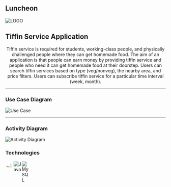 ## Luncheon

<p>
<img height="300px" width="300px" alt="LOGO" src="https://github.com/Brij15/Luncheon/blob/main/images/Luncheon.png" />
</p>

## Tiffin Service Application

<p style="text-align:center;">
  Tiffin service is required for students, working-class people, and physically challenged people where they can get homemade food. The aim of an application is that people can earn money by providing tiffin service and people who need it can get homemade food at their doorstep. Users can search tiffin services based on type (veg/nonveg), the nearby area, and price filters. Users can subscribe tiffin service for a particular time interval (week, month). 
</p>

<hr>

### Use Case Diagram

<p>
<img height="600px" width="800px" alt="Use Case" src="https://github.com/Brij15/Luncheon/blob/main/images/usecase-diagram.jpeg" />
</p>
<hr>

### Activity Diagram
<img height="600px" width="800px" alt="Activity Diagram" src="https://github.com/Brij15/Luncheon/blob/main/images/activity-diagram.jpeg" />

### Technologies
<img align="left" alt="MySQL" width="26px" src="https://raw.githubusercontent.com/github/explore/80688e429a7d4ef2fca1e82350fe8e3517d3494d/topics/mysql/mysql.png" />
<img align="left" alt="Java" width="26px" src="https://cdn.iconscout.com/icon/free/png-512/java-23-225999.png" />
<img align="left" alt="MySQL" width="26px" src="https://upload.wikimedia.org/wikipedia/commons/3/3e/Android_logo_2019.png" />


